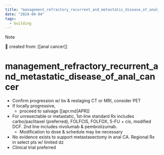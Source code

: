 ```yaml
---
title: "management_refractory_recurrent_and_metastatic_disease_of_anal_cancer"
date: "2024-09-04"
tags:
  - building
---
```


> [!NOTE]
> 🌱 created from: [[anal cancer]]

# management_refractory_recurrent_and_metastatic_disease_of_anal_cancer

- Confirm progression w/ bx & restaging CT or MRI, consider PET
- If locally progressive,
  - proceed to salvage [[apr.md|APR]]
- For unresectable or metastatic, 1st-line standard Rx includes carbo/paclitaxel (preferred), FOLFCIS, FOLFOX, 5-FU + cis, modified DCF. 2nd line includes nivolumab & pembrolizumab.
  - Modification to dose & schedule may be necessary
- No evidence exists to support metastasectomy in anal CA. Regional Rx in select pts w/ limited dz
- Clinical trial preferred
